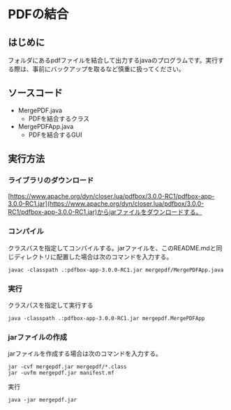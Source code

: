 # PDFの結合

## はじめに
フォルダにあるpdfファイルを結合して出力するjavaのプログラムです。実行する際は、事前にバックアップを取るなど慎重に扱ってください。

## ソースコード
- MergePDF.java
  - PDFを結合するクラス
- MergePDFApp.java
  - PDFを結合するGUI

## 実行方法
### ライブラリのダウンロード
[https://www.apache.org/dyn/closer.lua/pdfbox/3.0.0-RC1/pdfbox-app-3.0.0-RC1.jar](https://www.apache.org/dyn/closer.lua/pdfbox/3.0.0-RC1/pdfbox-app-3.0.0-RC1.jar)からjarファイルをダウンロードする。
### コンパイル
クラスパスを指定してコンパイルする。jarファイルを、このREADME.mdと同じディレクトリに配置した場合は次のコマンドを入力する。
```
javac -classpath .:pdfbox-app-3.0.0-RC1.jar mergepdf/MergePDFApp.java
```
### 実行
クラスパスを指定して実行する
```
java -classpath .:pdfbox-app-3.0.0-RC1.jar mergepdf.MergePDFApp
```

### jarファイルの作成
jarファイルを作成する場合は次のコマンドを入力する。
```
jar -cvf mergepdf.jar mergepdf/*.class
jar -uvfm mergepdf.jar manifest.mf
```
実行
```
java -jar mergepdf.jar
```
